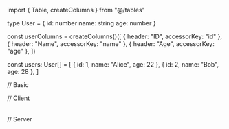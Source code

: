 import { Table, createColumns } from "@/tables"

type User = {
id: number
name: string
age: number
}

const userColumns = createColumns<User>()([
{ header: "ID", accessorKey: "id" },
{ header: "Name", accessorKey: "name" },
{ header: "Age", accessorKey: "age" },
])

const users: User[] = [
{ id: 1, name: "Alice", age: 22 },
{ id: 2, name: "Bob", age: 28 },
]

// Basic

<Table mode="basic" columns={userColumns} data={users} />

// Client

<Table
  mode="client"
  columns={userColumns}
  data={users}
  pageSizeOptions={[5, 10, 20, 50]}   // ✅ 現在會出現在下拉選單
  initialPageSize={10}
/>

// Server

<Table
  mode="server"
  columns={userColumns}
  data={apiData.rows}
  total={apiData.total}
  pageIndex={pagination.pageIndex}
  pageSize={pagination.pageSize}
  onPaginationChange={setPagination}
  pageSizeOptions={[10, 20, 50]}      // ✅ 下拉選單可改變每頁筆數
  isLoading={query.isLoading}
/>
